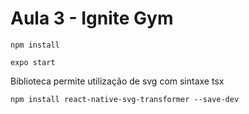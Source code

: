 # Aula 3 - Ignite Gym



```console
npm install
```


```console
expo start
```

Biblioteca permite utilização de svg com sintaxe tsx 

```console
npm install react-native-svg-transformer --save-dev
```


```console

```


```console

```


```console

```


```console

```


```console

```


```console

```